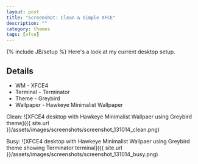 ```yaml
---
layout: post
title: "Screenshot: Clean & Simple XFCE"
description: ""
category: themes
tags: [xfce]
---
```

{% include JB/setup %}
Here's a look at my current desktop setup.

Details
-------
+ WM - XFCE4
+ Terminal - Terminator
+ Theme - Greybird
+ Wallpaper - Hawkeye Minimalist Wallpaper

Clean:
![XFCE4 desktop with Hawkeye Minimalist Wallpaer using Greybird theme]({{ site.url }}/assets/images/screenshots/screenshot_131014_clean.png)

Busy:
![XFCE4 desktop with Hawkeye Minimalist Wallpaer using Greybird theme showing Terminator terminal]({{ site.url }}/assets/images/screenshots/screenshot_131014_busy.png)
